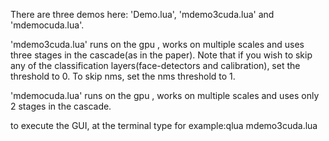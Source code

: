 There are three demos here: 'Demo.lua', 'mdemo3cuda.lua' and 'mdemocuda.lua'.

'mdemo3cuda.lua' runs on the gpu , works on multiple scales and uses three stages in the cascade(as in the paper).
Note that if you wish to skip any of the classification layers(face-detectors and calibration), set the threshold to 0. To skip nms, set the nms threshold to 1.

'mdemocuda.lua' runs on the gpu , works on multiple scales and uses only 2 stages in the cascade.


to execute the GUI, at the terminal type for example:qlua mdemo3cuda.lua
